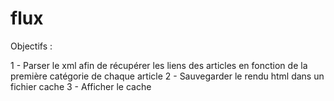 flux
====

Objectifs :

1 - Parser le xml afin de récupérer les liens des articles en fonction de la première catégorie de chaque article
2 - Sauvegarder le rendu html dans un fichier cache
3 - Afficher le cache